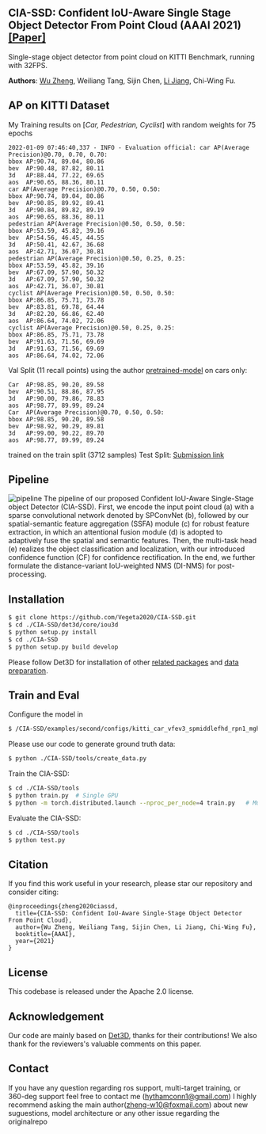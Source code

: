 ## CIA-SSD: Confident IoU-Aware Single Stage Object Detector From Point Cloud (AAAI 2021) [[Paper]](https://arxiv.org/abs/2012.03015)

Single-stage object detector from point cloud on KITTI Benchmark, running with 32FPS.

**Authors**: [Wu Zheng](https://github.com/Vegeta2020), Weiliang Tang, Sijin Chen, [Li Jiang](https://github.com/llijiang), Chi-Wing Fu.

## AP on KITTI Dataset


My Training results on [*Car, Pedestrian, Cyclist*] with random weights for 75 epochs
```
2022-01-09 07:46:40,337 - INFO - Evaluation official: car AP(Average Precision)@0.70, 0.70, 0.70:
bbox AP:90.74, 89.04, 80.86
bev  AP:90.48, 87.82, 80.11
3d   AP:88.44, 77.22, 69.65
aos  AP:90.65, 88.36, 80.11
car AP(Average Precision)@0.70, 0.50, 0.50:
bbox AP:90.74, 89.04, 80.86
bev  AP:90.85, 89.92, 89.41
3d   AP:90.84, 89.82, 89.19
aos  AP:90.65, 88.36, 80.11
pedestrian AP(Average Precision)@0.50, 0.50, 0.50:
bbox AP:53.59, 45.82, 39.16
bev  AP:54.56, 46.45, 44.55
3d   AP:50.41, 42.67, 36.68
aos  AP:42.71, 36.07, 30.81
pedestrian AP(Average Precision)@0.50, 0.25, 0.25:
bbox AP:53.59, 45.82, 39.16
bev  AP:67.09, 57.90, 50.32
3d   AP:67.09, 57.90, 50.32
aos  AP:42.71, 36.07, 30.81
cyclist AP(Average Precision)@0.50, 0.50, 0.50:
bbox AP:86.85, 75.71, 73.78
bev  AP:83.81, 69.78, 64.44
3d   AP:82.20, 66.86, 62.40
aos  AP:86.64, 74.02, 72.06
cyclist AP(Average Precision)@0.50, 0.25, 0.25:
bbox AP:86.85, 75.71, 73.78
bev  AP:91.63, 71.56, 69.69
3d   AP:91.63, 71.56, 69.69
aos  AP:86.64, 74.02, 72.06
```

Val Split (11 recall points) using the author [pretrained-model](https://drive.google.com/file/d/1SElYNQCsr4gctqLxmB6Fc4t7Ed8SgBgs/view?usp=sharing) on cars only:
```
Car  AP:98.85, 90.20, 89.58
bev  AP:90.51, 88.86, 87.95
3d   AP:90.00, 79.86, 78.83
aos  AP:98.77, 89.99, 89.24
Car  AP(Average Precision)@0.70, 0.50, 0.50:
bbox AP:98.85, 90.20, 89.58
bev  AP:98.92, 90.29, 89.81
3d   AP:99.00, 90.22, 89.70
aos  AP:98.77, 89.99, 89.24
```
trained on the train split (3712 samples)
Test Split: [Submission link](http://www.cvlibs.net/datasets/kitti/eval_object_detail.php?&result=b4e17f75f5baa917c4f250e832aace71682c3a84)


## Pipeline

![pipeline](https://github.com/Vegeta2020/CIA-SSD/blob/master/pictures/pipeline.png)
The pipeline of our proposed Confident IoU-Aware Single-Stage object Detector (CIA-SSD). First, we encode the input point cloud (a) with a sparse convolutional network denoted by SPConvNet (b), followed by our spatial-semantic feature aggregation (SSFA) module (c) for robust feature extraction, in which an attentional fusion module (d) is adopted to adaptively fuse the spatial and semantic features. Then, the multi-task head (e) realizes the object classification and localization, with our introduced confidence function (CF) for confidence rectification. In the end, we further formulate the distance-variant IoU-weighted NMS (DI-NMS) for post-processing.

## Installation

```bash
$ git clone https://github.com/Vegeta2020/CIA-SSD.git
$ cd ./CIA-SSD/det3d/core/iou3d
$ python setup.py install
$ cd ./CIA-SSD
$ python setup.py build develop
```
Please follow Det3D for installation of other [related packages](https://github.com/poodarchu/Det3D/blob/master/INSTALLATION.md) and [data preparation](https://github.com/poodarchu/Det3D/blob/master/GETTING_STARTED.md).

## Train and Eval

Configure the model in
```bash
$ /CIA-SSD/examples/second/configs/kitti_car_vfev3_spmiddlefhd_rpn1_mghead_syncbn.py
```

Please use our code to generate ground truth data:
```bash
$ python ./CIA-SSD/tools/create_data.py
```

Train the CIA-SSD:
```bash
$ cd ./CIA-SSD/tools
$ python train.py  # Single GPU
$ python -m torch.distributed.launch --nproc_per_node=4 train.py   # Multiple GPU
```

Evaluate the CIA-SSD:
```bash
$ cd ./CIA-SSD/tools
$ python test.py
```

## Citation
If you find this work useful in your research, please star our repository and consider citing:
```
@inproceedings{zheng2020ciassd,
  title={CIA-SSD: Confident IoU-Aware Single-Stage Object Detector From Point Cloud},
  author={Wu Zheng, Weiliang Tang, Sijin Chen, Li Jiang, Chi-Wing Fu},
  booktitle={AAAI},
  year={2021}
}
```


## License
This codebase is released under the Apache 2.0 license.

## Acknowledgement
Our code are mainly based on [Det3D](https://github.com/poodarchu/det3d), thanks for their contributions! We also thank for the reviewers's valuable comments on this paper.


## Contact
If you have any question regarding ros support, multi-target training, or 360-deg support feel free to contact me (hythamconn1@gmail.com)
I highly recommend asking the main author(zheng-w10@foxmail.com) about new suguestions, model architecture or any other issue regarding the originalrepo 

